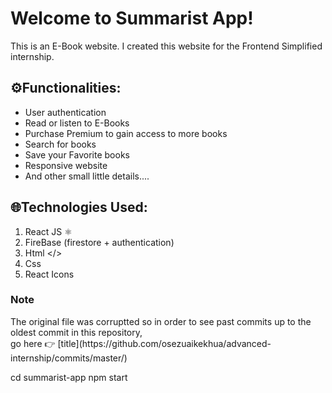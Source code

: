 # Welcome to Summarist App!

This is an E-Book website. I created this website for the Frontend Simplified internship.

## ⚙️Functionalities:


 - User authentication
 - Read or listen to E-Books
 - Purchase Premium to gain access to more books
 - Search for books
 -  Save your Favorite books
 -  Responsive website
 -  And other small little details....
  
  
  

## 🌐Technologies Used:
1. React JS ⚛
2. FireBase (firestore + authentication)
3. Html </>
4. Css
5. React Icons

  <h3><b>Note</b></h3>
The original file was corruptted so in order to see past commits up to
the oldest commit in this repository, 
<br>
go here 👉 [title](https://github.com/osezuaikekhua/advanced-internship/commits/master/)

  
cd summarist-app
npm start


